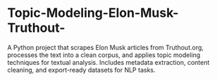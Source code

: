 # Topic-Modeling-Elon-Musk-Truthout-
A Python project that scrapes Elon Musk articles from Truthout.org, processes the text into a clean corpus, and applies topic modeling techniques for textual analysis. Includes metadata extraction, content cleaning, and export-ready datasets for NLP tasks.
